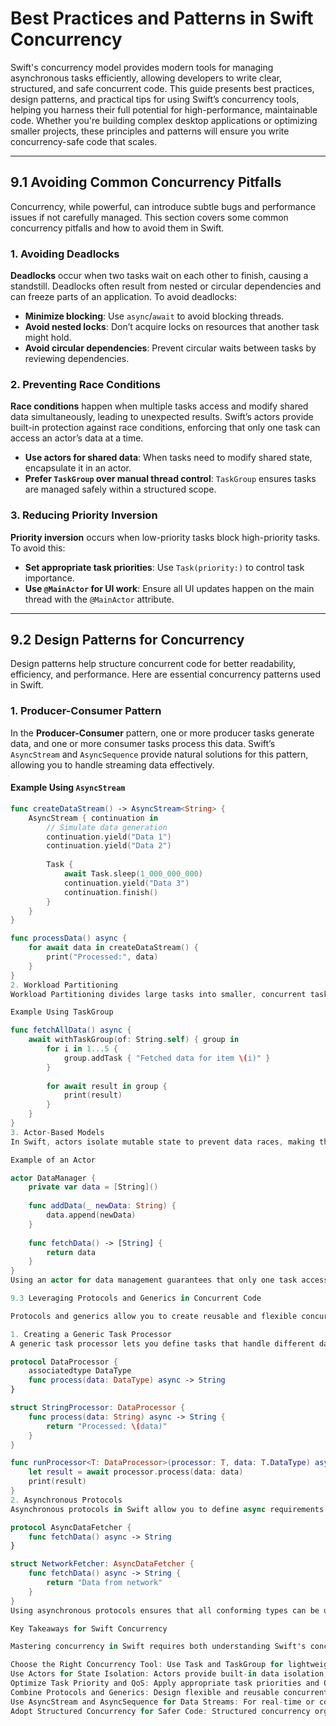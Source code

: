 # Best Practices and Patterns in Swift Concurrency

Swift's concurrency model provides modern tools for managing asynchronous tasks efficiently, allowing developers to write clear, structured, and safe concurrent code. This guide presents best practices, design patterns, and practical tips for using Swift’s concurrency tools, helping you harness their full potential for high-performance, maintainable code. Whether you're building complex desktop applications or optimizing smaller projects, these principles and patterns will ensure you write concurrency-safe code that scales.

---

## 9.1 Avoiding Common Concurrency Pitfalls

Concurrency, while powerful, can introduce subtle bugs and performance issues if not carefully managed. This section covers some common concurrency pitfalls and how to avoid them in Swift.

### 1. Avoiding Deadlocks

**Deadlocks** occur when two tasks wait on each other to finish, causing a standstill. Deadlocks often result from nested or circular dependencies and can freeze parts of an application. To avoid deadlocks:

- **Minimize blocking**: Use `async`/`await` to avoid blocking threads.
- **Avoid nested locks**: Don’t acquire locks on resources that another task might hold.
- **Avoid circular dependencies**: Prevent circular waits between tasks by reviewing dependencies.

### 2. Preventing Race Conditions

**Race conditions** happen when multiple tasks access and modify shared data simultaneously, leading to unexpected results. Swift’s actors provide built-in protection against race conditions, enforcing that only one task can access an actor’s data at a time.

- **Use actors for shared data**: When tasks need to modify shared state, encapsulate it in an actor.
- **Prefer `TaskGroup` over manual thread control**: `TaskGroup` ensures tasks are managed safely within a structured scope.

### 3. Reducing Priority Inversion

**Priority inversion** occurs when low-priority tasks block high-priority tasks. To avoid this:

- **Set appropriate task priorities**: Use `Task(priority:)` to control task importance.
- **Use `@MainActor` for UI work**: Ensure all UI updates happen on the main thread with the `@MainActor` attribute.

---

## 9.2 Design Patterns for Concurrency

Design patterns help structure concurrent code for better readability, efficiency, and performance. Here are essential concurrency patterns used in Swift.

### 1. Producer-Consumer Pattern

In the **Producer-Consumer** pattern, one or more producer tasks generate data, and one or more consumer tasks process this data. Swift’s `AsyncStream` and `AsyncSequence` provide natural solutions for this pattern, allowing you to handle streaming data effectively.

#### Example Using `AsyncStream`

```swift
func createDataStream() -> AsyncStream<String> {
    AsyncStream { continuation in
        // Simulate data generation
        continuation.yield("Data 1")
        continuation.yield("Data 2")
        
        Task {
            await Task.sleep(1_000_000_000)
            continuation.yield("Data 3")
            continuation.finish()
        }
    }
}

func processData() async {
    for await data in createDataStream() {
        print("Processed:", data)
    }
}
2. Workload Partitioning
Workload Partitioning divides large tasks into smaller, concurrent tasks. Swift’s TaskGroup is ideal for handling independent subtasks within a larger task, allowing efficient execution on available cores.

Example Using TaskGroup

func fetchAllData() async {
    await withTaskGroup(of: String.self) { group in
        for i in 1...5 {
            group.addTask { "Fetched data for item \(i)" }
        }
        
        for await result in group {
            print(result)
        }
    }
}
3. Actor-Based Models
In Swift, actors isolate mutable state to prevent data races, making them well-suited for managing shared resources in concurrent environments. Actors provide a safe way to handle shared data by ensuring only one task accesses the data at a time.

Example of an Actor

actor DataManager {
    private var data = [String]()
    
    func addData(_ newData: String) {
        data.append(newData)
    }
    
    func fetchData() -> [String] {
        return data
    }
}
Using an actor for data management guarantees that only one task accesses or modifies the data property at a time, preserving data integrity without manual locks.

9.3 Leveraging Protocols and Generics in Concurrent Code

Protocols and generics allow you to create reusable and flexible concurrency abstractions in Swift. By combining protocols and generics with Swift’s concurrency tools, you can design more modular and maintainable code.

1. Creating a Generic Task Processor
A generic task processor lets you define tasks that handle different data types while reusing the same concurrency structure.

protocol DataProcessor {
    associatedtype DataType
    func process(data: DataType) async -> String
}

struct StringProcessor: DataProcessor {
    func process(data: String) async -> String {
        return "Processed: \(data)"
    }
}

func runProcessor<T: DataProcessor>(processor: T, data: T.DataType) async {
    let result = await processor.process(data: data)
    print(result)
}
2. Asynchronous Protocols
Asynchronous protocols in Swift allow you to define async requirements for conforming types. This is useful for creating modular, asynchronous interfaces.

protocol AsyncDataFetcher {
    func fetchData() async -> String
}

struct NetworkFetcher: AsyncDataFetcher {
    func fetchData() async -> String {
        return "Data from network"
    }
}
Using asynchronous protocols ensures that all conforming types can be used interchangeably in async contexts, making code more flexible and modular.

Key Takeaways for Swift Concurrency

Mastering concurrency in Swift requires both understanding Swift's concurrency tools and applying best practices to ensure efficient, error-free code. Here’s a summary of best practices to apply when working with Swift concurrency:

Choose the Right Concurrency Tool: Use Task and TaskGroup for lightweight, structured concurrency; use DetachedTask for isolated tasks; and DispatchQueue for traditional, low-level control.
Use Actors for State Isolation: Actors provide built-in data isolation, preventing race conditions in concurrent code.
Optimize Task Priority and QoS: Apply appropriate task priorities and Quality of Service (QoS) to optimize resource use and responsiveness.
Combine Protocols and Generics: Design flexible and reusable concurrent code by leveraging protocols and generics, especially for reusable async patterns.
Use AsyncStream and AsyncSequence for Data Streams: For real-time or continuous data, these tools simplify managing data streams without blocking threads.
Adopt Structured Concurrency for Safer Code: Structured concurrency organizes tasks in scopes, making it easier to manage errors, cancellations, and task dependencies.
